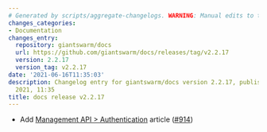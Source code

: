 ```yaml
---
# Generated by scripts/aggregate-changelogs. WARNING: Manual edits to this files will be overwritten.
changes_categories:
- Documentation
changes_entry:
  repository: giantswarm/docs
  url: https://github.com/giantswarm/docs/releases/tag/v2.2.17
  version: 2.2.17
  version_tag: v2.2.17
date: '2021-06-16T11:35:03'
description: Changelog entry for giantswarm/docs version 2.2.17, published on 16 June
  2021, 11:35
title: docs release v2.2.17
---
```


- Add [Management API > Authentication](https://docs.giantswarm.io/use-the-api/management-api/authentication/) article ([#914](https://github.com/giantswarm/docs/pull/914))
